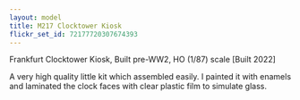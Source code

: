 ```yaml
---
layout: model
title: M217 Clocktower Kiosk
flickr_set_id: 72177720307674393
---
```


Frankfurt Clocktower Kiosk, Built pre-WW2, HO (1/87) scale  [Built 2022]

A very high quality little kit which assembled easily. I painted it with enamels and laminated the clock faces with clear plastic film to simulate glass.


